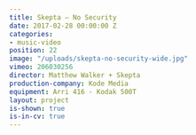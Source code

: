 ```yaml
---
title: Skepta — No Security
date: 2017-02-28 00:00:00 Z
categories:
- music-video
position: 22
image: "/uploads/skepta-no-security-wide.jpg"
vimeo: 206030256
director: Matthew Walker + Skepta
production-company: Kode Media
equipment: Arri 416 - Kodak 500T
layout: project
is-shown: true
is-in-cv: true
---
```


